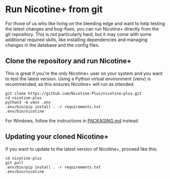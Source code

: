 # Run Nicotine+ from git
For those of us who like living on the bleeding edge and want to help testing the latest changes and bug-fixes, you can run Nicotine+ directly from the git repository.
This is not particularly hard, but it may come with some additional required skills, like installing dependencies and managing changes in the database and the config files.

## Clone the repository and run Nicotine+
This is great if you're the only Nicotine+ user on your system and you want to test the latest version. Using a Python virtual environment (venv) is recommended, as this ensures Nicotine+ will run as intended.

```console
git clone https://github.com/Nicotine-Plus/nicotine-plus.git
cd nicotine-plus
python3 -m venv .env
.env/bin/pip install . -r requirements.txt
.env/bin/nicotine
```

For Windows, follow the instructions in [PACKAGING.md](PACKAGING.md#windows) instead.

## Updating your cloned Nicotine+
If you want to update to the latest version of Nicotine+, proceed like this:

```console
cd nicotine-plus
git pull
.env/bin/pip install . -r requirements.txt
.env/bin/nicotine
```
